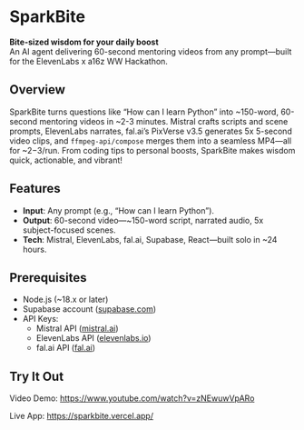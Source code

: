 # SparkBite

**Bite-sized wisdom for your daily boost**  
An AI agent delivering 60-second mentoring videos from any prompt—built for the ElevenLabs x a16z WW Hackathon.

## Overview
SparkBite turns questions like “How can I learn Python” into ~150-word, 60-second mentoring videos in ~2-3 minutes. Mistral crafts scripts and scene prompts, ElevenLabs narrates, fal.ai’s PixVerse v3.5 generates 5x 5-second video clips, and `ffmpeg-api/compose` merges them into a seamless MP4—all for ~$2-$3/run. From coding tips to personal boosts, SparkBite makes wisdom quick, actionable, and vibrant!

## Features
- **Input**: Any prompt (e.g., “How can I learn Python”).
- **Output**: 60-second video—~150-word script, narrated audio, 5x subject-focused scenes.
- **Tech**: Mistral, ElevenLabs, fal.ai, Supabase, React—built solo in ~24 hours.

## Prerequisites
- Node.js (~18.x or later)
- Supabase account ([supabase.com](https://supabase.com))
- API Keys:
  - Mistral API ([mistral.ai](https://mistral.ai))
  - ElevenLabs API ([elevenlabs.io](https://elevenlabs.io))
  - fal.ai API ([fal.ai](https://fal.ai))

## Try It Out

Video Demo: https://www.youtube.com/watch?v=zNEwuwVpARo

Live App: https://sparkbite.vercel.app/
